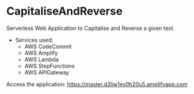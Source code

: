 # CapitaliseAndReverse
Serverless Web Application to Capitalise and Reverse a given text.

  - Services used:
    * AWS CodeCommit
    * AWS Amplify
    * AWS Lambda
    * AWS StepFunctions
    * AWS APIGateway

Access the application: https://master.d2liw1ey0h20u5.amplifyapp.com
